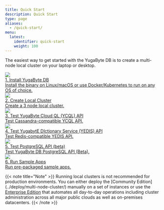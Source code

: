 ```yaml
---
title: Quick Start
description: Quick Start
type: page
aliases:
  - /quick-start/
menu:
  latest:
    identifier: quick-start
    weight: 100
---
```


The easiest way to get started with the YugaByte DB is to create a multi-node local cluster on your laptop or desktop. 

<div>
  <a class="section-link icon-offset" href="install/">
    <div class="icon">
      <img src="/images/section_icons/quick_start/install.png" aria-hidden="true" />
    </div>
    <div class="text">
      1. Install YugaByte DB
      <div class="caption">Install the binary on Linux/macOS or use Docker/Kubernetes to run on any OS of choice.</div>
    </div>
  </a>

  <a class="section-link icon-offset" href="create-local-cluster/">
    <div class="icon">
      <img src="/images/section_icons/quick_start/create_cluster.png" aria-hidden="true" />
    </div>
    <div class="text">
      2. Create Local Cluster
      <div class="caption">Create a 3 node local cluster.</div>
    </div>
  </a>

  <a class="section-link icon-offset" href="test-cassandra/">
    <div class="icon">
      <img src="/images/section_icons/quick_start/test_cql.png" aria-hidden="true" />
    </div>
    <div class="text">
      3. Test YugaByte Cloud QL (YCQL) API
      <div class="caption">Test Cassandra-compatible YCQL API.</div>
    </div>
  </a>

  <a class="section-link icon-offset" href="test-redis/">
    <div class="icon">
      <img src="/images/section_icons/quick_start/test_redis.png" aria-hidden="true" />
    </div>
    <div class="text">
      4. Test YugabytE DIctionary Service (YEDIS) API
      <div class="caption">Test Redis-compatible YEDIS API.</div>
    </div>
  </a>

  <a class="section-link icon-offset" href="test-postgresql/">
    <div class="icon">
      <img src="/images/section_icons/quick_start/test_redis.png" aria-hidden="true" />
    </div>
    <div class="text">
      5. Test PostgreSQL API (beta)
      <div class="caption">Test YugaByte DB PostgreSQL API (Beta).</div>
    </div>
  </a>

  <a class="section-link icon-offset" href="run-sample-apps/">
    <div class="icon">
      <img src="/images/section_icons/quick_start/sample_apps.png" aria-hidden="true" />
    </div>
    <div class="text">
      6. Run Sample Apps
      <div class="caption">Run pre-packaged sample apps.</div>
    </div>
  </a>
</div>

{{< note title="Note" >}}
Running local clusters is not recommended for production environments. You can either deploy the [Community Edition] (../deploy/multi-node-cluster/) manually on a set of instances or use the [Enterprise Edition](../deploy/enterprise-edition/) that automates all day-to-day operations including cluster administration across all major public clouds as well as on-premises datacenters.
{{< /note >}}
